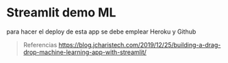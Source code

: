 # Streamlit demo ML

para hacer el deploy de esta app se debe emplear Heroku y Github

> Referencias 
https://blog.jcharistech.com/2019/12/25/building-a-drag-drop-machine-learning-app-with-streamlit/